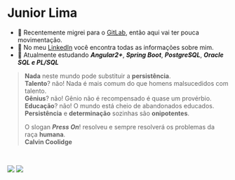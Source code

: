 # Junior Lima
- 🔶 Recentemente migrei para o [GitLab](https://gitlab.com/oojuniin), então aqui vai ter pouca movimentação.<br >
- 🔶 No meu [LinkedIn](https://www.linkedin.com/in/oojuniin/) você encontra todas as informações sobre mim.
- 🔶 Atualmente estudando ***Angular2+***, ***Spring Boot***, ***PostgreSQL***, ***Oracle SQL e PL/SQL*** <br >

> **Nada** neste mundo pode substituir a **persistência**.  
> **Talento**? não! Nada é mais comum do que homens malsucedidos com talento.  
> **Gênius**? não! Gênio não é recompensado é quase um provérbio.  
> **Educação**? não! O mundo está cheio de abandonados educados.  
> **Persistência** e **determinação** sozinhas são **onipotentes**.  
>
> O slogan ***Press On***! resolveu e sempre resolverá os problemas da raça **humana**.  
> **Calvin Coolidge**

<br>

<p align="left">
  <a href="mailto:juniiorliimatt@gmail.com" alt="Gmail">
  <img src="https://img.shields.io/badge/-juniiorliimatt@gmail.com-e34c41?style=flat-square&labelColor=e34c41&logo=gmail&logoColor=white&link=juniiorliimatt@gmail.com" /></a>

  <a href="https://www.linkedin.com/in/oojuniin/" alt="LinkedIn">
  <img src="https://img.shields.io/badge/-LinkedIn-blue?style=flat-square&logo=Linkedin&logoColor=white&link=https://www.linkedin.com/in/oojuniin/" /></a>
</p> <br >
